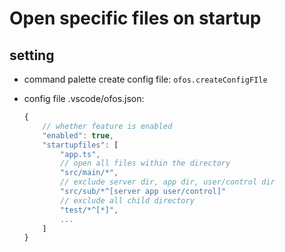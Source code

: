 # Open specific files on startup

## setting

* command palette
    create config file:
    `ofos.createConfigFIle`

* config file
    .vscode/ofos.json:
    ```js
    {
        // whether feature is enabled
        "enabled": true,
        "startupfiles": [
            "app.ts",
            // open all files within the directory
            "src/main/*",
            // exclude server dir, app dir, user/control dir
            "src/sub/*^[server app user/control]"
            // exclude all child directory
            "test/*^[*]",
            ...
        ]
    }
    ```
